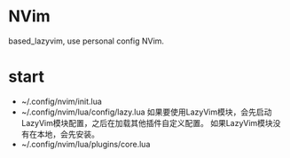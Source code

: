 # NVim
based_lazyvim, use personal config NVim.
# start 
- ~/.config/nvim/init.lua
- ~/.config/nvim/lua/config/lazy.lua
如果要使用LazyVim模块，会先启动LazyVim模块配置，之后在加载其他插件自定义配置。
如果LazyVim模块没有在本地，会先安装。
- ~/.config/nvim/lua/plugins/core.lua
